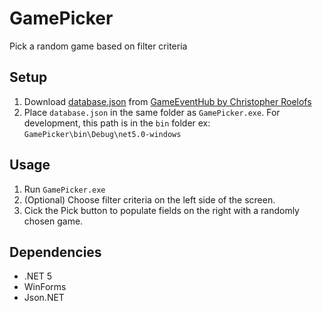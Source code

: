 # GamePicker
 Pick a random game based on filter criteria

## Setup
 1. Download [database.json](https://github.com/christopher-roelofs/GameEventHub/raw/main/database.json) from [GameEventHub by Christopher Roelofs](https://github.com/christopher-roelofs/GameEventHub)
 2. Place `database.json` in the same folder as `GamePicker.exe`.
For development, this path is in the `bin` folder ex: `GamePicker\bin\Debug\net5.0-windows`

## Usage
 1. Run `GamePicker.exe`
 2. (Optional) Choose filter criteria on the left side of the screen.
 3. Cick the Pick button to populate fields on the right with a randomly chosen game.

## Dependencies
 - .NET 5
 - WinForms
 - Json.NET